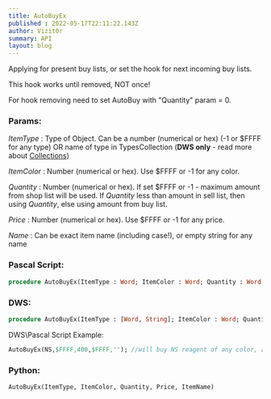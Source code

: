 ```yaml
---
title: AutoBuyEx
published : 2022-05-17T22:11:22.143Z
author: Vizit0r
summary: API
layout: blog
---
```


 

Applying for present buy lists, or set the hook for next incoming buy lists.

This hook works until removed, NOT once!

For hook removing need to set AutoBuy with "Quantity" param = 0.


### Params:

  *ItemType* : Type of Object. Can be a number (numerical or hex) (-1 or $FFFF for any type) OR name of type in TypesCollection (**DWS only** - read more about [Collections](../Collections)) 

  *ItemColor* : Number (numerical or hex). Use $FFFF or -1 for any color.

  *Quantity* : Number (numerical or hex). If set $FFFF or -1 - maximum amount from shop list will be used.  If *Quantity* less than amount in sell list, then using *Quantity*, else using amount from buy list.

  *Price* : Number (numerical or hex). Use $FFFF or -1 for any price.

  *Name* : Can be exact item name (including case!), or empty string for any name



 ### Pascal Script:

```pascal
procedure AutoBuyEx(ItemType : Word; ItemColor : Word; Quantity : Word; Price : Cardinal; Name : String)
```

### DWS:

```pascal
procedure AutoBuyEx(ItemType : [Word, String]; ItemColor : Word; Quantity : Word; Price : Cardinal; Name : String)
```

DWS\Pascal Script Example:

```pascal
AutoBuyEx(NS,$FFFF,400,$FFFF,''); //will buy NS reagent of any color, all amount in buy list, any price, any name
```


### Python:

```python
AutoBuyEx(ItemType, ItemColor, Quantity, Price, ItemName)
```
